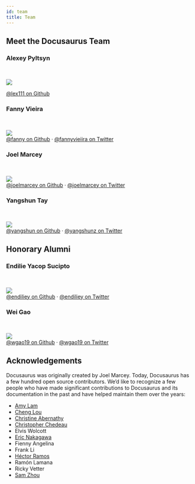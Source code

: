```yaml
---
id: team
title: Team
---
```


## Meet the Docusaurus Team

### Alexey Pyltsyn

<br/>

![](https://github.com/lex111.png)

[@lex111 on Github](https://github.com/lex111)

### Fanny Vieira

<br/>

![](https://github.com/fanny.png)  
[@fanny on Github](https://github.com/fanny) · [@fannyvieiira on Twitter](https://twitter.com/fannyvieiira)

### Joel Marcey

<br/>

![](https://github.com/joelmarcey.png)  
[@joelmarcey on Github](https://github.com/joelmarcey) · [@joelmarcey on Twitter](https://twitter.com/joelmarcey)

### Yangshun Tay

<br/>

![](https://github.com/yangshun.png)  
[@yangshun on Github](https://github.com/yangshun) · [@yangshunz on Twitter](https://twitter.com/yangshunz)

## Honorary Alumni

### Endilie Yacop Sucipto

<br/>

![](https://github.com/endiliey.png?width=75&height=75)  
[@endiliey on Github](https://github.com/endiliey) · [@endiliey on Twitter ](https://twitter.com/endiliey)

### Wei Gao

<br/>

![](https://avatars3.githubusercontent.com/u/2055384?s=460&u=09248b65169cb9909246dfa39b796deffc7bd251&v=4)  
[@wgao19 on Github](https://github.com/wgao19) · [@wgao19 on Twitter](https://twitter.com/wgao19)

## Acknowledgements

Docusaurus was originally created by Joel Marcey. Today, Docusaurus has a few hundred open source contributors. We’d like to recognize a few people who have made significant contributions to Docusaurus and its documentation in the past and have helped maintain them over the years:

- [Amy Lam](https://github.com/amyrlam)
- [Cheng Lou](https://github.com/chenglou)
- [Christine Abernathy](https://github.com/caabernathy)
- [Christopher Chedeau](https://github.com/vjeux)
- Elvis Wolcott
- [Eric Nakagawa](https://github.com/ericnakagawa)
- Fienny Angelina
- Frank Li
- [Héctor Ramos](https://github.com/hramos)
- Ramón Lamana
- Ricky Vetter
- [Sam Zhou](https://github.com/SamChou19815)
